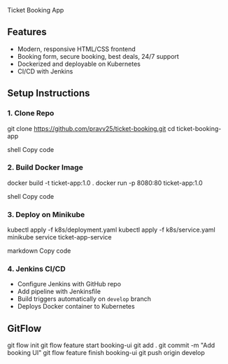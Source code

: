 Ticket Booking App

## Features
- Modern, responsive HTML/CSS frontend
- Booking form, secure booking, best deals, 24/7 support
- Dockerized and deployable on Kubernetes
- CI/CD with Jenkins

## Setup Instructions

### 1. Clone Repo
git clone https://github.com/pravv25/ticket-booking.git
cd ticket-booking-app

shell
Copy code

### 2. Build Docker Image
docker build -t ticket-app:1.0 .
docker run -p 8080:80 ticket-app:1.0

shell
Copy code

### 3. Deploy on Minikube
kubectl apply -f k8s/deployment.yaml
kubectl apply -f k8s/service.yaml
minikube service ticket-app-service

markdown
Copy code

### 4. Jenkins CI/CD
- Configure Jenkins with GitHub repo
- Add pipeline with Jenkinsfile
- Build triggers automatically on `develop` branch
- Deploys Docker container to Kubernetes

## GitFlow
git flow init
git flow feature start booking-ui
git add .
git commit -m "Add booking UI"
git flow feature finish booking-ui
git push origin develop


